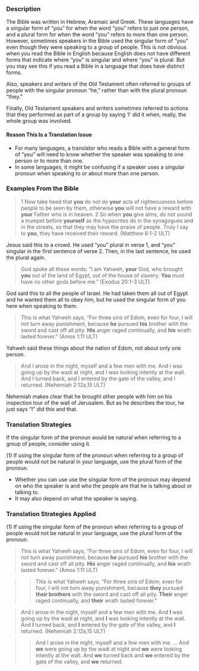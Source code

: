 ### Description

The Bible was written in Hebrew, Aramaic and Greek. These languages have a singular form of “you” for when the word “you” refers to just one person, and a plural form for when the word “you” refers to more than one person. However, sometimes speakers in the Bible used the singular form of “you” even though they were speaking to a group of people. This is not obvious when you read the Bible in English because English does not have different forms that indicate where “you” is singular and where “you” is plural. But you may see this if you read a Bible in a language that does have distinct forms.

Also, speakers and writers of the Old Testament often referred to groups of people with the singular pronoun “he,” rather than with the plural pronoun “they.”

Finally, Old Testament speakers and writers sometimes referred to actions that they performed as part of a group by saying ‘I’ did it when, really, the whole group was involved.

#### Reason This Is a Translation Issue

* For many languages, a translator who reads a Bible with a general form of “you” will need to know whether the speaker was speaking to one person or to more than one.
* In some languages, it might be confusing if a speaker uses a singular pronoun when speaking to or about more than one person.

### Examples From the Bible

> 1 Now take heed that **you** do not do **your** acts of righteousness before people to be seen by them, otherwise **you** will not have a reward with **your** Father who is in heaven. 2 So when **you** give alms, do not sound a trumpet before **yourself** as the hypocrites do in the synagogues and in the streets, so that they may have the praise of people. Truly I say to **you**, they have received their reward. (Matthew 6:1-2 ULT)

Jesus said this to a crowd. He used “you” plural in verse 1, and “you” singular in the first sentence of verse 2. Then, in the last sentence, he used the plural again.

> God spoke all these words: “I am Yahweh, **your** God, who brought **you** out of the land of Egypt, out of the house of slavery. **You** must have no other gods before me.” (Exodus 20:1-3 ULT)

God said this to all the people of Israel. He had taken them all out of Egypt and he wanted them all to obey him, but he used the singular form of you here when speaking to them.

> This is what Yahweh says,
> “For three sins of Edom,
> even for four,
> I will not turn away punishment,
> because **he** pursued **his** brother with the sword
> and cast off all pity.
> **His** anger raged continually,
> and **his** wrath lasted forever.” (Amos 1:11 ULT)

Yahweh said these things about the nation of Edom, not about only one person.

> And I arose in the night, myself and a few men with me. And I was going up by the wadi at night, and I was looking intently at the wall. And I turned back, and I entered by the gate of the valley, and I returned. (Nehemiah 2:12a,15 ULT)

Nehemiah makes clear that he brought other people with him on his inspection tour of the wall of Jerusalem. But as he describes the tour, he just says “I” did this and that.

### Translation Strategies

If the singular form of the pronoun would be natural when referring to a group of people, consider using it. 

(1) If using the singular form of the pronoun when referring to a group of people would not be natural in your language, use the plural form of the pronoun.

* Whether you can use use the singular form of the pronoun may depend on who the speaker is and who the people are that he is talking about or talking to.
* It may also depend on what the speaker is saying.

### Translation Strategies Applied

(1) If using the singular form of the pronoun when referring to a group of people would not be natural in your language, use the plural form of the pronoun.

> This is what Yahweh says,
> “For three sins of Edom,
> even for four,
> I will not turn away punishment,
> because **he** pursued **his** brother with the sword
> and cast off all pity.
> **His** anger raged continually,
> and **his** wrath lasted forever.” (Amos 1:11 ULT)

> > This is what Yahweh says,
> > “For three sins of Edom,
> > even for four,
> > I will not turn away punishment,
> > because **they** pursued **their brothers** with the sword
> > and cast off all pity.
> > **Their** anger raged continually,
> > and **their** wrath lasted forever.”

> And I arose in the night, myself and a few men with me. And **I** was going up by the wadi at night, and **I** was looking intently at the wall. And **I** turned back, and **I** entered by the gate of the valley, and **I** returned. (Nehemiah 2:12a,15 ULT)

> > And I arose in the night, myself and a few men with me. … And **we** were going up by the wadi at night and **we** were looking intently at the wall. And **we** turned back and **we** entered by the gate of the valley, and **we** returned.
